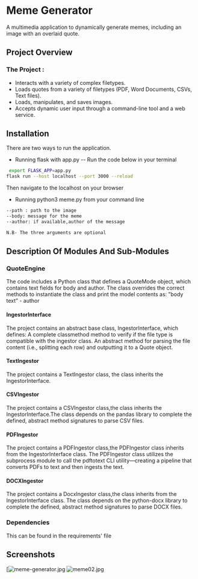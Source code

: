 
# Meme Generator 

  A multimedia application to dynamically generate memes, including an image with an overlaid quote.


## Project Overview
 ### The Project :
- Interacts with a variety of complex filetypes.
- Loads quotes from a variety of filetypes (PDF, Word Documents, CSVs, Text files).
- Loads, manipulates, and saves images.
- Accepts dynamic user input through a command-line tool and a web service.
## Installation
There are two ways to run the application. 
- Running flask with app.py 
-- Run the code below in your terminal
```bash
 export FLASK_APP=app.py
flask run --host localhost --port 3000 --reload
```
Then navigate to the localhost on your browser

- Running python3 meme.py from your command line
```bash
--path : path to the image
--body: message for the meme
--author: if available,author of the message

N.B- The three arguments are optional
```
 

    
## Description Of Modules And Sub-Modules
### QuoteEngine 
The code includes a Python class that defines a QuoteMode object, which contains text fields for body and author. The class overrides the correct methods to instantiate the class and print the model contents as: ”body text” - author

#### IngestorInterface
The project contains an abstract base class, IngestorInterface, which defines:
A complete classmethod method to verify if the file type is compatible with the ingestor class.
An abstract method for parsing the file content (i.e., splitting each row) and outputting it to a Quote object.

#### TextIngestor
The project contains a TextIngestor class, the class inherits the IngestorInterface.

#### CSVIngestor
The project contains a CSVIngestor class,the class inherits the IngestorInterface.The class depends on the pandas library to complete the defined, abstract method signatures to parse CSV files.

#### PDFIngestor
The project contains a PDFIngestor class,the PDFIngestor class inherits from the IngestorInterface class.
The PDFIngestor class utilizes the subprocess module to call the pdftotext CLI utility—creating a pipeline that converts PDFs to text and then ingests the text.

#### DOCXIngestor
The project contains a DocxIngestor class,the class inherits from the IngestorInterface class.
The class depends on the python-docx library to complete the defined, abstract method signatures to parse DOCX files.

### Dependencies
This can be found in the requirements' file
## Screenshots

[![meme-generator.jpg](https://i.postimg.cc/pV3S75pF/meme-generator.jpg)
![meme02.jpg](https://i.postimg.cc/cLRBFrn0/meme02.jpg)

